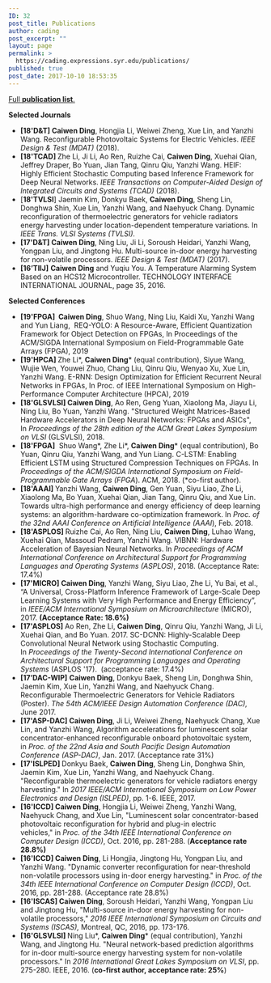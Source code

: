 ```yaml
---
ID: 32
post_title: Publications
author: cading
post_excerpt: ""
layout: page
permalink: >
  https://cading.expressions.syr.edu/publications/
published: true
post_date: 2017-10-10 18:53:35
---
```

<a href="https://scholar.google.com/citations?user=7hR0r_EAAAAJ&amp;hl=en">Full <strong>publication list</strong>.</a>

<strong>Selected Journals</strong>
<ul>
 	<li><strong>[18'D&amp;T] Caiwen Ding</strong>, Hongjia Li, Weiwei Zheng, Xue Lin, and Yanzhi Wang. Reconfigurable Photovoltaic Systems for Electric Vehicles. <em>IEEE Design &amp; Test (MDAT)</em> (2018).</li>
 	<li><strong>[18'TCAD] </strong>Zhe Li, Ji Li, Ao Ren, Ruizhe Cai, <strong>Caiwen Ding</strong>, Xuehai Qian, Jeffrey Draper, Bo Yuan, Jian Tang, Qinru Qiu, Yanzhi Wang. HEIF: Highly Efficient Stochastic Computing based Inference Framework for Deep Neural Networks. <i>IEEE Transactions on Computer-Aided Design of Integrated Circuits and Systems (TCAD)</i> (2018).</li>
 	<li>[<strong>18'TVLSI</strong>] Jaemin Kim, Donkyu Baek, <strong>Caiwen Ding</strong>, Sheng Lin, Donghwa Shin, Xue Lin, Yanzhi Wang, and Naehyuck Chang. Dynamic reconfiguration of thermoelectric generators for vehicle radiators energy harvesting under location-dependent temperature variations. In <em>IEEE Trans. VLSI Systems (TVLSI).</em></li>
 	<li><strong>[17'D&amp;T] Caiwen Ding</strong>, Ning Liu, Ji Li, Soroush Heidari, Yanzhi Wang, Yongpan Liu, and Jingtong Hu. Multi-source in-door energy harvesting for non-volatile processors. <em>IEEE Design &amp; Test (MDAT)</em> (2017).</li>
 	<li><strong>[16’TIIJ]</strong> <strong>Caiwen Ding</strong> and Yuqiu You. A Temperature Alarming System Based on an HCS12 Microcontroller. TECHNOLOGY INTERFACE INTERNATIONAL JOURNAL, page 35, 2016.</li>
</ul>
<strong>Selected Conferences</strong>
<ul>
 	<li><strong>[19'FPGA]  Caiwen Ding</strong>, Shuo Wang, Ning Liu, Kaidi Xu, Yanzhi Wang and Yun Liang,  REQ-YOLO: A Resource-Aware, Efficient Quantization Framework for Object Detection on FPGAs, In Proceedings of the ACM/SIGDA International Symposium on Field-Programmable Gate Arrays (FPGA), 2019</li>
 	<li><strong>[19'HPCA] </strong>Zhe Li*, <strong>Caiwen Ding</strong>* (equal contribution), Siyue Wang, Wujie Wen, Youwei Zhuo, Chang Liu, Qinru Qiu, Wenyao Xu, Xue Lin, Yanzhi Wang. E-RNN: Design Optimization for Efficient Recurrent Neural Networks in FPGAs, In Proc. of IEEE International Symposium on High-Performance Computer Architecture (HPCA), 2019</li>
 	<li><strong>[18'GLSVLSI] Caiwen Ding</strong>, Ao Ren, Geng Yuan, Xiaolong Ma, Jiayu Li, Ning Liu, Bo Yuan, Yanzhi Wang. "Structured Weight Matrices-Based Hardware Accelerators in Deep Neural Networks: FPGAs and ASICs", In <em>Proceedings of the 28th edition of the ACM Great Lakes Symposium on VLSI</em> (GLSVLSI), 2018.</li>
 	<li><strong>[18'FPGA]</strong>  Shuo Wang*, Zhe Li*, <strong>Caiwen Ding</strong>* (equal contribution), Bo Yuan, Qinru Qiu, Yanzhi Wang, and Yun Liang. C-LSTM: Enabling Efficient LSTM using Structured Compression Techniques on FPGAs. In <em>Proceedings of the ACM/SIGDA International Symposium on Field-Programmable Gate Arrays</em> <em>(FPGA</em>). ACM, 2018. (*co-first author).</li>
 	<li><strong>[18'AAAI] </strong>Yanzhi Wang, <strong>Caiwen Ding</strong>, Gen Yuan, Siyu Liao, Zhe Li, Xiaolong Ma, Bo Yuan, Xuehai Qian, Jian Tang, Qinru Qiu, and Xue Lin. Towards ultra-high performance and energy efficiency of deep learning systems: an algorithm-hardware co-optimization framework. In <em>Proc. of the 32nd AAAI Conference on Artificial Intelligence (AAAI</em>), Feb. 2018.</li>
 	<li><strong>[18'ASPLOS] </strong>Ruizhe Cai, Ao Ren, Ning Liu, <strong>Caiwen Ding</strong>, Luhao Wang, Xuehai Qian, Massoud Pedram, Yanzhi Wang. VIBNN: Hardware Acceleration of Bayesian Neural Networks. In <em>Proceedings of ACM International Conference on Architectural Support for Programming Languages and Operating Systems (ASPLOS)</em>, 2018. (Acceptance Rate: 17.4%)</li>
 	<li><strong>[17'MICRO] Caiwen Ding</strong>, Yanzhi Wang, Siyu Liao, Zhe Li, Yu Bai, et al., “A Universal, Cross-Platform Inference Framework of Large-Scale Deep Learning Systems with Very High Performance and Energy Efficiency”, in <em>IEEE/ACM International Symposium on Microarchitecture</em> (MICRO), 2017. <strong>(Acceptance Rate: 18.6%)</strong></li>
 	<li><strong>[17'ASPLOS] </strong>Ao Ren, Zhe Li, <strong>Caiwen Ding</strong>, Qinru Qiu, Yanzhi Wang, Ji Li, Xuehai Qian, and Bo Yuan. 2017. SC-DCNN: Highly-Scalable Deep Convolutional Neural Network using Stochastic Computing. In <em>Proceedings of the Twenty-Second International Conference on Architectural Support for Programming Languages and Operating Systems</em> (ASPLOS '17).  (acceptance rate: 17.4%)</li>
 	<li>
<div><strong>[17’DAC-WIP]</strong> <strong>Caiwen Ding</strong>, Donkyu Baek, Sheng Lin, Donghwa Shin, Jaemin Kim, Xue Lin, Yanzhi Wang, and Naehyuck Chang. Reconfigurable Thermoelectric Generators for Vehicle Radiators (Poster). <em>The 54th </em><em>ACM/IEEE Design Automation Conference (DAC), </em>June 2017.</div></li>
 	<li><strong>[17'ASP-DAC] Caiwen Ding</strong>, Ji Li, Weiwei Zheng, Naehyuck Chang, Xue Lin, and Yanzhi Wang, Algorithm accelerations for luminescent solar concentrator-enhanced reconfigurable onboard photovoltaic system, in <em>Proc. of the 22nd Asia and South Pacific Design Automation Conference (ASP-DAC)</em>, Jan. 2017. (Acceptance rate 31%)</li>
 	<li><strong>[17'ISLPED] </strong>Donkyu Baek, <strong>Caiwen Ding</strong>, Sheng Lin, Donghwa Shin, Jaemin Kim, Xue Lin, Yanzhi Wang, and Naehyuck Chang. "Reconfigurable thermoelectric generators for vehicle radiators energy harvesting." In <em>2017 IEEE/ACM International Symposium on Low Power Electronics and Design (ISLPED)</em>, pp. 1-6. IEEE, 2017.</li>
 	<li><strong>[16'ICCD] Caiwen Ding</strong>, Hongjia Li, Weiwei Zheng, Yanzhi Wang, Naehyuck Chang, and Xue Lin, "Luminescent solar concentrator-based photovoltaic reconfiguration for hybrid and plug-in electric vehicles," in <em>Proc. of the 34th IEEE International Conference on Computer Design (ICCD)</em>, Oct. 2016, pp. 281-288. (<strong>Acceptance rate 28.8%)</strong></li>
 	<li><strong>[16'ICCD] Caiwen Ding</strong>, Li Hongjia, Jingtong Hu, Yongpan Liu, and Yanzhi Wang. "Dynamic converter reconfiguration for near-threshold non-volatile processors using in-door energy harvesting." in <em>Proc. of the 34th IEEE International Conference on Computer Design (ICCD)</em>, Oct. 2016, pp. 281-288. (Acceptance rate 28.8%)</li>
 	<li><strong>[16'ISCAS] Caiwen Ding</strong>, Soroush Heidari, Yanzhi Wang, Yongpan Liu and Jingtong Hu, "Multi-source in-door energy harvesting for non-volatile processors," <em>2016 IEEE International Symposium on Circuits and Systems (ISCAS), </em>Montreal, QC, 2016, pp. 173-176.</li>
 	<li><strong>[16'GLSVLSI] </strong>Ning Liu*, <strong>Caiwen Ding</strong>* (equal contribution), Yanzhi Wang, and Jingtong Hu. "Neural network-based prediction algorithms for in-door multi-source energy harvesting system for non-volatile processors." In <em>2016 International Great Lakes Symposium on VLSI</em>, pp. 275-280. IEEE, 2016. (<strong>co-first author, acceptance rate: 25%</strong>)</li>
</ul>
<audio style="display: none;" controls="controls"></audio>

<audio style="display: none;" controls="controls"></audio>

<audio style="display: none;" controls="controls"></audio>

<audio style="display: none;" controls="controls"></audio>

<audio style="display: none;" controls="controls"></audio>

<audio style="display: none;" controls="controls"></audio>

<audio style="display: none;" controls="controls"></audio>

<audio style="display: none;" controls="controls"></audio>

<audio style="display: none;" controls="controls"></audio>

<audio style="display: none;" controls="controls"></audio>

<audio style="display: none;" controls="controls"></audio>